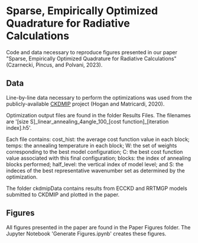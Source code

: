 # Sparse, Empirically Optimized Quadrature for Radiative Calculations
Code and data necessary to reproduce figures presented in our paper "Sparse, Empirically Optimized Quadrature for Radiative Calculations" (Czarnecki, Pincus, and Polvani, 2023). 

## Data
Line-by-line data necessary to perform the optimizations was used from the publicly-available <a href = 'https://confluence.ecmwf.int/display/CKDMIP/CKDMIP%3A+Correlated+K-Distribution+Model+Intercomparison+Project+Home'>CKDMIP</a> project (Hogan and Matricardi, 2020).

Optimization output files are found in the folder Results Files. The filenames are '[size S]\_linear\_annealing\_4angle\_100\_[cost function]\_[iteration index].h5'.

Each file contains: cost\_hist: the average cost function value in each block; temps: the annealing temperature in each block; W: the set of weights corresponding to the best model configuration; C: the best cost function value associated with this final configuration; blocks: the index of annealing blocks performed; half_level: the vertical index of model level; and S: the indeces of the best representative wavenumber set as determined by the optimization.

The folder ckdmipData contains results from ECCKD and RRTMGP models submitted to CKDMIP and plotted in the paper.

## Figures
All figures presented in the paper are found in the Paper Figures folder. The Jupyter Notebook 'Generate Figures.ipynb' creates these figures.
